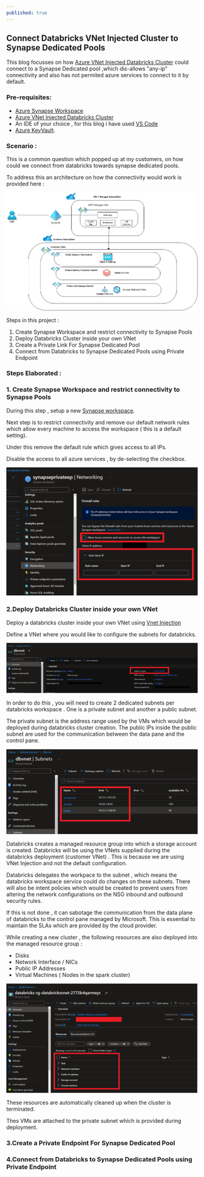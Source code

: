 ```yaml
---
published: true
---
```

## Connect Databricks VNet Injected Cluster to Synapse Dedicated Pools

This blog focusses on how [Azure VNet Injected Databricks Cluster](https://docs.microsoft.com/en-us/azure/databricks/administration-guide/cloud-configurations/azure/vnet-inject) could connect to a Synapse Dedicated pool ,which dis-allows "any-ip" connectivity and also has not permited azure services to connect to it by default.



### Pre-requisites:

- [Azure Synapse Workspace](https://docs.microsoft.com/en-us/azure/synapse-analytics/quickstart-create-workspace)
- [Azure VNet Injected Databricks Cluster](https://docs.microsoft.com/en-us/azure/databricks/administration-guide/cloud-configurations/azure/vnet-inject) 
- An IDE of your choice , for this blog i have used [VS Code](https://code.visualstudio.com/Download)
- [Azure KeyVault](https://docs.microsoft.com/en-us/azure/key-vault/general/quick-create-cli).

### Scenario : 

This is a common question which popped up at my customers, on how could we connect from databricks towards synapse dedicated pools.

To address this an architecture on how the connectivity would work is provided here :

![Connectivity Architecture](/images/databricks.png)


Steps in this project :

1. Create Synapse Workspace and restrict connectivity to Synapse Pools
2. Deploy Databricks Cluster inside your own VNet
3. Create a Private Link For Synapse Dedicated Pool
4. Connect from Databricks to Synapse Dedicated Pools using Private Endpoint


### Steps Elaborated :

### 1. Create Synapse Workspace and restrict connectivity to Synapse Pools

During this step , setup a new [Synapse workspace](https://docs.microsoft.com/en-us/azure/synapse-analytics/quickstart-create-workspace).

Next step is to restrict connectivity and remove our default network rules which allow every machine to access the workspace ( this is a default setting).

Under this remove the default rule which gives access to all IPs.

Disable the access to all azure services , by de-selecting the checkbox. 

![network restriction](/images/network_restriction.PNG)


### 2.Deploy Databricks Cluster inside your own VNet

Deploy a databricks cluster inside your own VNet using [Vnet Injection](https://docs.microsoft.com/en-us/azure/databricks/scenarios/quickstart-create-databricks-workspace-vnet-injection#:~:text=%20Create%20an%20Azure%20Databricks%20workspace%20%201,Networking%20%3E%20and%20apply%20the%20following...%20See%20More.)

Define a VNet where you would like to configure the subnets for databricks.

![vnet ](/images/vnet.png)

In order to do this , you will need to create 2 dedicated subnets per databricks workspace . One is a private subnet and another a public subnet. 

The private subnet is the address range used by the VMs which would be deployed during databricks cluster creation. The public IPs inside the public subnet are used for the communication between the data pane and the control pane.

![subnets](/images/subnets.PNG)

Databricks creates a managed resource group into which a storage account is created.  Databricks will be using the VNets supplied during the databricks deployment (customer VNet) . This is because we are using VNet Injection and not the default configuration. 

Databricks delegates the workpace to the subnet , which means the databricks workspace service could do changes on these subnets. There will also be intent policies which would be created to prevent users from altering the network configurations on the NSG inbound and outbound security rules.

If this is not done ,  it can sabotage the communication from the data plane of databricks to the control pane managed by Microsoft. This is essential to maintain the SLAs which are provided by the cloud provider.

While creating a new cluster , the following resources are also deployed into the managed resource group :

- Disks
- Network Interface  / NICs
- Public IP Addresses
- Virtual Machines ( Nodes in the spark cluster)

![external resources](/images/ext_resources.png)

These resources are automatically cleaned up when the cluster is terminated.

Thes VMs are attached to the private subnet which is provided during deployment. 

### 3.Create a Private Endpoint For Synapse Dedicated Pool

<TBD>


### 4.Connect from Databricks to Synapse Dedicated Pools using Private Endpoint

<TBD>
